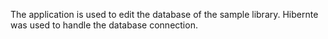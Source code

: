 The application is used to edit the database of the sample library. Hibernte was used to handle the database connection.
